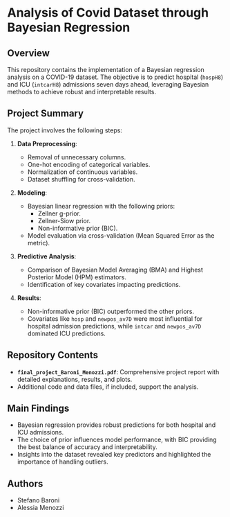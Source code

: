 # Analysis of Covid Dataset through Bayesian Regression

## Overview

This repository contains the implementation of a Bayesian regression analysis on a COVID-19 dataset. The objective is to predict hospital (`hospH8`) and ICU (`intcarH8`) admissions seven days ahead, leveraging Bayesian methods to achieve robust and interpretable results.

## Project Summary

The project involves the following steps:

1. **Data Preprocessing**:
   - Removal of unnecessary columns.
   - One-hot encoding of categorical variables.
   - Normalization of continuous variables.
   - Dataset shuffling for cross-validation.

2. **Modeling**:
   - Bayesian linear regression with the following priors:
     - Zellner g-prior.
     - Zellner-Siow prior.
     - Non-informative prior (BIC).
   - Model evaluation via cross-validation (Mean Squared Error as the metric).

3. **Predictive Analysis**:
   - Comparison of Bayesian Model Averaging (BMA) and Highest Posterior Model (HPM) estimators.
   - Identification of key covariates impacting predictions.

4. **Results**:
   - Non-informative prior (BIC) outperformed the other priors.
   - Covariates like `hosp` and `newpos_av7D` were most influential for hospital admission predictions, while `intcar` and `newpos_av7D` dominated ICU predictions.

## Repository Contents

- **`final_project_Baroni_Menozzi.pdf`**: Comprehensive project report with detailed explanations, results, and plots.
- Additional code and data files, if included, support the analysis.

## Main Findings

- Bayesian regression provides robust predictions for both hospital and ICU admissions.
- The choice of prior influences model performance, with BIC providing the best balance of accuracy and interpretability.
- Insights into the dataset revealed key predictors and highlighted the importance of handling outliers.

## Authors

- Stefano Baroni
- Alessia Menozzi
